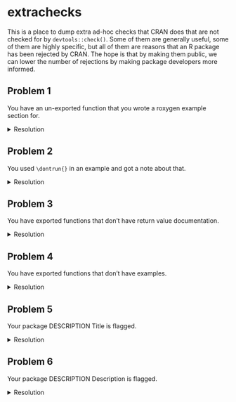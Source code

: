 
<!-- README.md is generated from README.Rmd. Please edit that file -->

# extrachecks

<!-- badges: start -->

<!-- badges: end -->

This is a place to dump extra ad-hoc checks that CRAN does that are not
checked for by `devtools::check()`. Some of them are generally useful,
some of them are highly specific, but all of them are reasons that an R
package has been rejected by CRAN. The hope is that by making them
public, we can lower the number of rejections by making package
developers more informed.

## Problem 1

You have an un-exported function that you wrote a roxygen example
section for.

<details>

<summary>Resolution</summary>

If you have written a roxygen example section for un-exported functions,
your example section must call those functions with `:::` like
`pkg:::my_fun()`.

</details>

## Problem 2

You used `\dontrun{}` in an example and got a note about that.

<details>

<summary>Resolution</summary>

`\dontrun{}` should only be used if the example really cannot be
executed (e.g. because of missing additional software, missing API keys,
…) by the user. If you want to include an example that errors, and you
want to show the error, wrap the call in `try()`.

</details>

## Problem 3

You have exported functions that don’t have return value documentation.

<details>

<summary>Resolution</summary>

This is a fairly new check that CRAN is being much stricter on. You must
provide return value documentation for all exported functions now. If
you use roxygen2, use the tag `@return`.

This note is also applicable if your function has no return value: “If a
function does not return a value, please document that too, e.g.
`\value{None}`.”

</details>

## Problem 4

You have exported functions that don’t have examples.

<details>

<summary>Resolution</summary>

This is similar to the problem about return value documentation, but
slightly less strict. If your exported function has a meaningful return
value, then it will almost definitely require an examples section. Use
the roxygen2 tag `@examples` to create one.

I have seen exceptions with functions that are used for their side
effects. For example, `hardhat::create_modeling_package()` creates a new
directory, which you would not want to include in an example section
(which CRAN runs in their regular checks). I didn’t include any examples
there, and it was accepted.

</details>

## Problem 5

Your package DESCRIPTION Title is flagged.

<details>

<summary>Resolution</summary>

There can be a number of problems here:

  - You must use title case with package Titles, generally capitalizing
    all words except articles like ‘a’ and ‘the’.

  - I’ve been flagged for a “redundant” title. I had: “A Toolkit for the
    Construction of Modeling Packages” which was flagged since “Toolkit
    for” seemed redundant. I changed it to “Construct Modeling Packages”
    and was accepted.

  - You generally have to put all software / package names in quotes.
    For example, the riingo package is an interface to Tiingo’s stock
    price api:
    <https://github.com/business-science/riingo/blob/a19c662d9a2acb526a15d119e00afcd3fdc7c24c/DESCRIPTION#L3>

</details>

## Problem 6

Your package DESCRIPTION Description is flagged.

<details>

<summary>Resolution</summary>

There can be a number of problems here:

  - “The Description field is intended to be a (one paragraph)
    description of what the package does and why it may be useful.
    Please elaborate.” In this case my description was 1 sentence, which
    I had to expand into a 3-4 sentence paragraph with a broader
    description of the types of problems the package intended to help
    with.

</details>
